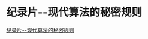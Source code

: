 # 纪录片--现代算法的秘密规则
[纪录片--现代算法的秘密规则](https://aiwithcloud.com/2021/03/24/%e7%ba%aa%e5%bd%95%e7%89%87-%e7%8e%b0%e4%bb%a3%e7%ae%97%e6%b3%95%e7%9a%84%e7%a7%98%e5%af%86%e8%a7%84%e5%88%99/)